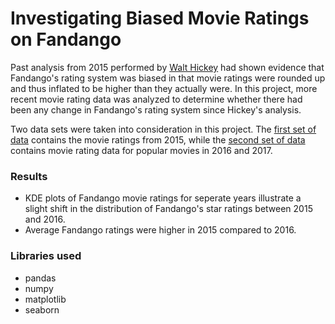 # Investigating Biased Movie Ratings on Fandango
Past analysis from 2015 performed by [Walt Hickey](https://fivethirtyeight.com/features/fandango-movies-ratings/) had shown evidence that Fandango's rating system was biased in that movie ratings were rounded up and thus inflated to be higher than they actually were.
In this project, more recent movie rating data was analyzed to determine whether there had been any change in Fandango's rating system since Hickey's analysis.

Two data sets were taken into consideration in this project. The [first set of data](https://github.com/fivethirtyeight/data/tree/master/fandango) contains the movie ratings from 2015, while the [second set of data](https://github.com/mircealex/Movie_ratings_2016_17) contains movie rating data for popular movies in 2016 and 2017.

### Results
- KDE plots of Fandango movie ratings for seperate years illustrate a slight shift in the distribution of Fandango's star ratings between 2015 and 2016.
- Average Fandango ratings were higher in 2015 compared to 2016.

### Libraries used
- pandas
- numpy
- matplotlib
- seaborn
